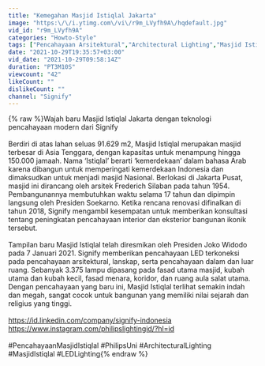 ```yaml
---
title: "Kemegahan Masjid Istiqlal Jakarta"
image: "https:\/\/i.ytimg.com\/vi\/r9m_LVyfh9A\/hqdefault.jpg"
vid_id: "r9m_LVyfh9A"
categories: "Howto-Style"
tags: ["Pencahayaan Arsitektural","Architectural Lighting","Masjid Istiqlal"]
date: "2021-10-29T19:35:57+03:00"
vid_date: "2021-10-29T09:58:14Z"
duration: "PT3M10S"
viewcount: "42"
likeCount: ""
dislikeCount: ""
channel: "Signify"
---
```

{% raw %}Wajah baru Masjid Istiqlal Jakarta dengan teknologi pencahayaan modern dari Signify<br /><br />Berdiri di atas lahan seluas 91.629 m2, Masjid Istiqlal merupakan masjid terbesar di Asia Tenggara, dengan kapasitas untuk menampung hingga 150.000 jamaah. Nama ‘Istiqlal’ berarti ‘kemerdekaan’ dalam bahasa Arab karena dibangun untuk memperingati kemerdekaan Indonesia dan dimaksudkan untuk menjadi masjid Nasional. Berlokasi di Jakarta Pusat, masjid ini dirancang oleh arsitek Frederich Silaban pada tahun 1954. Pembangunannya membutuhkan waktu selama 17 tahun dan dipimpin langsung oleh Presiden Soekarno. Ketika rencana renovasi difinalkan di tahun 2018, Signify mengambil kesempatan untuk memberikan konsultasi tentang peningkatan pencahayaan interior dan eksterior bangunan ikonik tersebut. <br /><br />Tampilan baru Masjid  Istiqlal telah diresmikan oleh Presiden Joko Widodo pada 7 Januari 2021. Signify memberikan pencahayaan LED terkoneksi pada pencahayaan arsitektural, lanskap, serta pencahayaan dalam dan luar ruang. Sebanyak 3.375 lampu dipasang pada fasad utama masjid, kubah utama dan kubah kecil, fasad menara, koridor, dan ruang aula salat utama. Dengan pencahayaan yang baru ini, Masjid Istiqlal terlihat semakin indah dan megah, sangat cocok untuk bangunan yang memiliki nilai sejarah dan religius yang tinggi. <br /><br /><a rel="nofollow" target="blank" href="https://id.linkedin.com/company/signify-indonesia">https://id.linkedin.com/company/signify-indonesia</a><br /><a rel="nofollow" target="blank" href="https://www.instagram.com/philipslightingid/?hl=id">https://www.instagram.com/philipslightingid/?hl=id</a><br /><br />#PencahayaanMasjidIstiqlal #PhilipsUni #ArchitecturalLighting #MasjidIstiqlal #LEDLighting{% endraw %}
